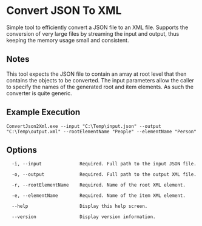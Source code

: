 # Convert JSON To XML
Simple tool to efficiently convert a JSON file to an XML file.
Supports the conversion of very large files by streaming the input and output, thus keeping the memory usage small and consistent.

## Notes
This tool expects the JSON file to contain an array at root level that then contains the objects to be converted.
The input parameters allow the caller to specify the names of the generated root and item elements. 
As such the converter is quite generic.

## Example Execution
```
ConvertJson2Xml.exe --input "C:\Temp\input.json" --output "C:\Temp\output.xml" --rootElementName "People" --elementName "Person"
```

## Options
```
  -i, --input              Required. Full path to the input JSON file.

  -o, --output             Required. Full path to the output XML file.

  -r, --rootElementName    Required. Name of the root XML element.

  -e, --elementName        Required. Name of the item XML element.

  --help                   Display this help screen.

  --version                Display version information.
```